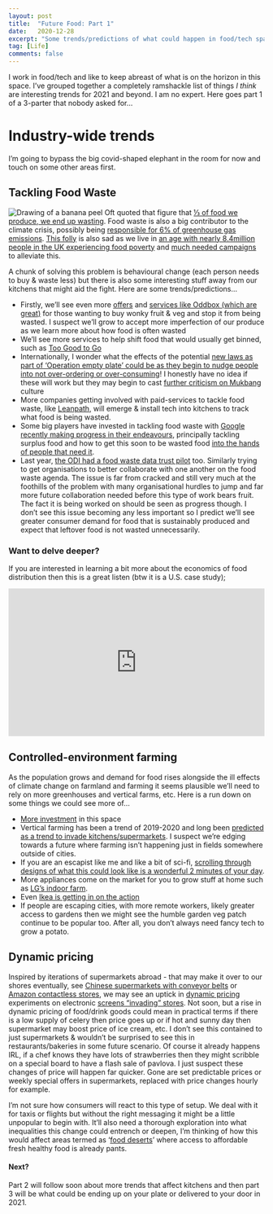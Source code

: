```yaml
---
layout: post
title:  "Future Food: Part 1"
date:   2020-12-28
excerpt: "Some trends/predictions of what could happen in food/tech space in 2021 and beyond"
tag: [Life]
comments: false
---
```

I work in food/tech and like to keep abreast of what is on the horizon in this space. I’ve grouped together a completely ramshackle list of things *I think* are interesting trends for 2021 and beyond. I am no expert. Here goes part 1 of a 3-parter that nobody asked for...

# Industry-wide trends
I’m going to bypass the big covid-shaped elephant in the room for now and touch on some other areas first.

## Tackling Food Waste
![Drawing of a banana peel](https://raw.githubusercontent.com/ColinPattinson/colinpattinson.github.io/master/assets/img/banana.jpg)
Oft quoted that figure that [⅓ of food we produce, we end up wasting](https://www.theguardian.com/global-development/2011/may/12/food-waste-fao-report-security-poor). Food waste is also a big contributor to the climate crisis, possibly being [responsible for 6% of greenhouse gas emissions](https://ourworldindata.org/food-waste-emissions). [This folly](https://www.vox.com/videos/2017/5/9/15594598/food-waste-dumbest-environmental) is also sad as we live in [an age with nearly 8.4million people in the UK experiencing food poverty](https://www.bigissue.com/latest/food-poverty-in-the-uk-the-causes-figures-and-solutions/) and [much needed campaigns](https://www.theguardian.com/education/2020/oct/28/marcus-rashford-petition-to-end-child-food-poverty-signed-by-over-1m-people) to alleviate this. 

A chunk of solving this problem is behavioural change (each person needs to buy & waste less) but there is also some interesting stuff away from our kitchens that might aid the fight. Here are some trends/predictions… 
- Firstly, we’ll see even more [offers](https://groceries.morrisons.com/products/morrisons-wonky-vegetables-selection-box-392189011?) and [services like Oddbox (which are great)](https://www.oddbox.co.uk/) for those wanting to buy wonky fruit & veg and stop it from being wasted. I suspect we’ll grow to accept more imperfection of our produce as we learn more about how food is often wasted
- We’ll see more services to help shift food that would usually get binned, such as [Too Good to Go](https://toogoodtogo.co.uk/en-gb/blog/the-food-app-helping-you-save-the-planet)
- Internationally, I wonder what the effects of the potential [new laws as part of ‘Operation empty plate’ could be as they begin to nudge people into not over-ordering or over-consuming](https://www.theguardian.com/world/2020/dec/23/china-to-bring-in-law-against-food-waste-with-fines-for-promoting-overeating)! I honestly have no idea if these will work but they may begin to cast [further criticism on Mukbang](https://en.wikipedia.org/wiki/Mukbang) culture
- More companies getting involved with paid-services to tackle food waste, like [Leanpath](https://www.leanpath.com/), will emerge & install tech into kitchens to track what food is being wasted.
- Some big players have invested in tackling food waste with [Google recently making progress in their endeavours](https://www.fastcompany.com/90583360/google-has-created-2-new-tools-to-help-tackle-food-waste-and-hunger), principally tackling surplus food and how to get this soon to be wasted food [into the hands of people that need it](https://cloud.google.com/blog/products/data-analytics/how-industry-leaders-are-tackling-food-waste-and-food-insecurity). 
- Last year, [the ODI had a food waste data trust pilot](https://theodi.org/article/data-trusts-food-waste/) too. Similarly trying to get organisations to better collaborate with one another on the food waste agenda.
The issue is far from cracked and still very much at the foothills of the problem with many organisational hurdles to jump and far more future collaboration needed before this type of work bears fruit. The fact it is being worked on should be seen as progress though. I don’t see this issue becoming any less important so I predict we’ll see greater consumer demand for food that is sustainably produced and expect that leftover food is not wasted unnecessarily.

### Want to delve deeper?
If you are interested in learning a bit more about the economics of food distribution then this is a great listen (btw it is a U.S. case study);
<iframe src="https://www.npr.org/player/embed/565744083/565745495" width="100%" height="290" frameborder="0" scrolling="no" title="NPR embedded audio player"></iframe>

## Controlled-environment farming
As the population grows and demand for food rises alongside the ill effects of climate change on farmland and farming it seems plausible we’ll need to rely on more greenhouses and vertical farms, etc. Here is a run down on some things we could see more of…
- [More investment](https://thespoon.tech/indoor-farming-got-big-in-2020-literally/) in this space
- Vertical farming has been a trend of 2019-2020 and long been [predicted as a trend to invade kitchens/supermarkets](https://thespoon.tech/vertical-farms-will-become-key-parts-of-your-grocery-store-and-your-kitchen-cabinets-in-2020/). I suspect we’re edging towards a future where farming isn’t happening just in fields somewhere outside of cities.
- If you are an escapist like me and like a bit of sci-fi, [scrolling through designs of what this could look like is a wonderful 2 minutes of your day](https://www.pinterest.co.uk/dezeen/vertical-farms-and-gardens/). 
- More appliances come on the market for you to grow stuff at home such as [LG’s indoor farm](https://thespoon.tech/lg-will-unveil-an-indoor-farm-for-the-consumer-kitchen-at-ces-2020/).
- Even [Ikea is getting in on the action](https://www.dezeen.com/2017/10/04/lokal-space-10-miniature-hydroponic-vertical-farm-london-design-festival/)
- If people are escaping cities, with more remote workers, likely greater access to gardens then we might see the humble garden veg patch continue to be popular too. After all, you don’t always need fancy tech to grow a potato. 

## Dynamic pricing
Inspired by iterations of supermarkets abroad - that may make it over to our shores eventually, see [Chinese supermarkets with conveyor belts](https://www.cnbc.com/2018/08/30/inside-hema-alibabas-new-kind-of-superstore-robots-apps-and-more.html) or [Amazon contactless stores](https://www.theguardian.com/business/2018/jan/21/amazons-first-automated-store-opens-to-public-on-monday), we may see an uptick in [dynamic pricing](https://en.wikipedia.org/wiki/Dynamic_pricing) experiments on electronic [screens “invading” stores](https://thespoon.tech/2021-food-tech-predictions-screens-invade-stores-and-commerce-goes-mobile/).
Not soon, but a rise in dynamic pricing of food/drink goods could mean in practical terms if there is a low supply of celery then price goes up or if hot and sunny day then supermarket may boost price of ice cream, etc. I don’t see this contained to just supermarkets & wouldn’t be surprised to see this in restaurants/bakeries in some future scenario. 
Of course it already happens IRL, if a chef knows they have lots of strawberries then they might scribble on a special board to have a flash sale of pavlova. I just suspect these changes of price will happen far quicker. Gone are set predictable prices or weekly special offers in supermarkets, replaced with price changes hourly for example. 

I’m not sure how consumers will react to this type of setup. We deal with it for taxis or flights but without the right messaging it might be a little unpopular to begin with. It’ll also need a thorough exploration into what inequalities this change could entrench or deepen, I’m thinking of how this would affect areas termed as ‘[food deserts](https://www.theguardian.com/society/2018/oct/12/more-than-a-million-uk-residents-live-in-food-deserts-says-study)’ where access to affordable fresh healthy food is already pants.

#### Next?
Part 2 will follow soon about more trends that affect kitchens and then part 3 will be what could be ending up on your plate or delivered to your door in 2021.
